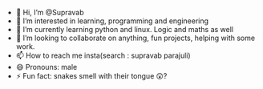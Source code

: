- 👋 Hi, I’m @Supravab
- 👀 I’m interested in learning, programming and engineering
- 🌱 I’m currently learning python and linux. Logic and maths as well
- 💞️ I’m looking to collaborate on anything, fun projects, helping with some work.
- 📫 How to reach me insta(search : supravab parajuli)
- 😄 Pronouns: male
- ⚡ Fun fact: snakes smell with their tongue  😲?

<!---
Supravab/Supravab is a ✨ special ✨ repository because its `README.md` (this file) appears on your GitHub profile.
You can click the Preview link to take a look at your changes.
--->
